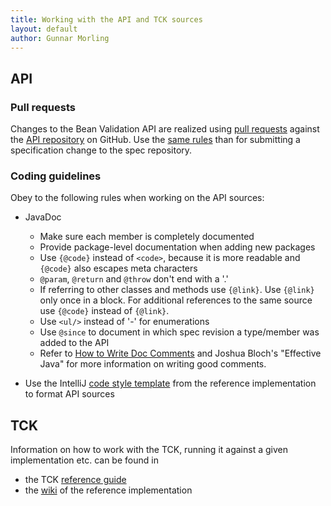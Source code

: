 ```yaml
---
title: Working with the API and TCK sources
layout: default
author: Gunnar Morling
---
```


## API

### Pull requests

Changes to the Bean Validation API are realized using [pull requests](http://help.github.com/send-pull-requests/)
against the [API repository](https://github.com/beanvalidation/beanvalidation-api) on GitHub.
Use the [same rules](/contribute/specification) than for submitting a specification change to the spec repository.

### Coding guidelines

Obey to the following rules when working on the API sources:

* JavaDoc
  * Make sure each member is completely documented
  * Provide package-level documentation when adding new packages
  * Use `{@code}` instead of `<code>`, because it is more readable and `{@code}` also escapes meta characters
  * `@param`, `@return` and `@throw` don't end with a '.'
  * If referring to other classes and methods use `{@link}`. Use `{@link}` only once in a block. For additional 
  references to the same source use `{@code}` instead of `{@link}`.
  * Use `<ul/>` instead of '-' for enumerations
  * Use `@since` to document in which spec revision a type/member was added to the API
  * Refer to [How to Write Doc Comments](http://www.oracle.com/technetwork/java/javase/documentation/index-137868.html) and Joshua Bloch's "Effective Java" for more information on writing good comments.

* Use the IntelliJ [code style template](https://community.jboss.org/wiki/ContributingToHibernateValidator#Coding_Guidelines)
   from the reference implementation to format API sources

## TCK

Information on how to work with the TCK, running it against a given implementation etc. can be found in

* the TCK [reference guide](http://docs.jboss.org/hibernate/stable/beanvalidation/tck/reference/html_single/)
* the [wiki](https://community.jboss.org/wiki/BeanValidationTCK) of the reference implementation
